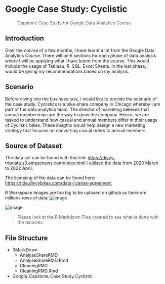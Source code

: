 # Google Case Study: Cyclistic
> Capstone Case Study for Google Data Analytics Course

## Introduction
Over the course of a few months, I have learnt a lot from the Google Data Analytics Course. There will be 6 sections for each phase of data analysis where I will be applying what I have learnt from the course. This would include the usage of Tableau, R, SQL, Excel Sheets. In the last phase, I would be giving my recommendations based on my analysis.

## Scenario
Before diving into the business task, I would like to provide the scenario of the case study. Cyclistics is a bike-share company in Chicago whereby I am part of the data analytics team. The director of marketing believes that annual memberships are the way to grow the company. Hence, we are tasked to understand how casual and annual members differ in their usage of Cyclistic bikes. These insights would help design a new marketing strategy that focuses on converting casual riders to annual members.

## Source of Dataset
The data set can be found with this link: https://divvy-tripdata.s3.amazonaws.com/index.html
I utilised the data from 2023 March to 2022 April.

The licensing of the data can be found here: https://ride.divvybikes.com/data-license-agreement

R Workspace Images are too big to be uploaed on github as there are millions rows of data:
![image](https://user-images.githubusercontent.com/90229655/236607444-f8fd9af5-8b46-4196-8c05-085edee959d0.png)

![image](https://user-images.githubusercontent.com/90229655/236607465-672b7da7-021f-471a-b936-cf4b4316fd57.png)

> Please look at the R Markdown Files created to see what is done with the datasets.

## File Structure
- RMarkDown
  - AnalyseShareRMD
  - AnalyseShareRMD.Rmd
  - CleaningRMD
  - CleaningRMD.Rmd
- Google_Capstone_Case Study_Cyclistic


